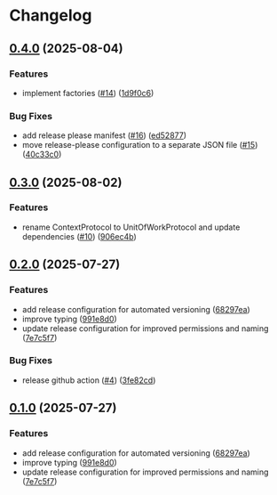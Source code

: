 # Changelog

## [0.4.0](https://github.com/julienpillaud/cleanstack/compare/0.3.0...0.4.0) (2025-08-04)


### Features

* implement factories ([#14](https://github.com/julienpillaud/cleanstack/issues/14)) ([1d9f0c6](https://github.com/julienpillaud/cleanstack/commit/1d9f0c604426c3364b96eafc32b1f3538d145af0))


### Bug Fixes

* add release please manifest ([#16](https://github.com/julienpillaud/cleanstack/issues/16)) ([ed52877](https://github.com/julienpillaud/cleanstack/commit/ed52877c4fa7ca91a3d13ffe8a2d7444436a6549))
* move release-please configuration to a separate JSON file ([#15](https://github.com/julienpillaud/cleanstack/issues/15)) ([40c33c0](https://github.com/julienpillaud/cleanstack/commit/40c33c096b09eb891adffa70cd35d83d2bb7d463))

## [0.3.0](https://github.com/julienpillaud/cleanstack/compare/0.2.0...v0.3.0) (2025-08-02)


### Features

* rename ContextProtocol to UnitOfWorkProtocol and update dependencies ([#10](https://github.com/julienpillaud/cleanstack/issues/10)) ([906ec4b](https://github.com/julienpillaud/cleanstack/commit/906ec4bb83461d4c521e799f28bccb14479d9138))

## [0.2.0](https://github.com/julienpillaud/cleanstack/compare/v0.1.0...v0.2.0) (2025-07-27)


### Features

* add release configuration for automated versioning ([68297ea](https://github.com/julienpillaud/cleanstack/commit/68297ea7748ab770e437752ecc5043061b8f7207))
* improve typing ([991e8d0](https://github.com/julienpillaud/cleanstack/commit/991e8d0fdef5bd7b9a93eb305d81afedb6796d25))
* update release configuration for improved permissions and naming ([7e7c5f7](https://github.com/julienpillaud/cleanstack/commit/7e7c5f77df2b6249e3ea2fc71c943dda39ff1e9e))


### Bug Fixes

* release github action ([#4](https://github.com/julienpillaud/cleanstack/issues/4)) ([3fe82cd](https://github.com/julienpillaud/cleanstack/commit/3fe82cdd1ea7ae7302f5a7d61ce257790544dbda))

## [0.1.0](https://github.com/julienpillaud/cleanstack/compare/0.0.1...v0.1.0) (2025-07-27)


### Features

* add release configuration for automated versioning ([68297ea](https://github.com/julienpillaud/cleanstack/commit/68297ea7748ab770e437752ecc5043061b8f7207))
* improve typing ([991e8d0](https://github.com/julienpillaud/cleanstack/commit/991e8d0fdef5bd7b9a93eb305d81afedb6796d25))
* update release configuration for improved permissions and naming ([7e7c5f7](https://github.com/julienpillaud/cleanstack/commit/7e7c5f77df2b6249e3ea2fc71c943dda39ff1e9e))

